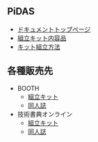 ## PiDAS

- [ドキュメントトップページ](https://nrck.github.io/PiDAS/)
- [組立キット内容品](https://nrck.github.io/PiDAS/contents)
- [キット組立方法](https://nrck.github.io/PiDAS/)

## 各種販売先

- BOOTH
  - [組立キット](https://booth.pm/ja/items/3054511)
  - [同人誌](https://booth.pm/ja/items/3022619)
- 技術書典オンライン
  - [組立キット](https://techbookfest.org/product/4828869456560128)
  - [同人誌](https://techbookfest.org/product/5688081799708672)
